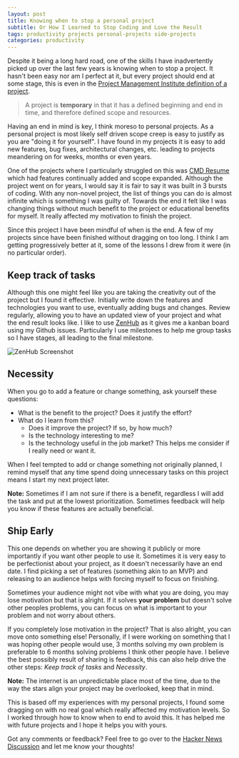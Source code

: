 ```yaml
---
layout: post
title: Knowing when to stop a personal project
subtitle: Or How I Learned to Stop Coding and Love the Result
tags: productivity projects personal-projects side-projects
categories: productivity
---
```


Despite it being a long hard road, one of the skills I have inadvertently picked up over the last few years is knowing when to stop a project. It hasn't been easy nor am I perfect at it, but every project should end at some stage, this is even in the [Project Management Institute definition of a project](https://www.pmi.org/about/learn-about-pmi/what-is-project-management).

> A project is **temporary** in that it has a defined beginning and end in time, and therefore defined scope and resources.

Having an end in mind is key, I think moreso to personal projects. As a personal project is most likely self driven scope creep is easy to justify as you are "doing it for yourself". I have found in my projects it is easy to add new features, bug fixes, architectural changes, etc. leading to projects meandering on for weeks, months or even years. 

One of the projects where I particularly struggled on this was [CMD Resume](https://brendonbody.blog/2019/01/07/cmd-resume/) which had features continually added and scope expanded. Although the project went on for years, I would say it is fair to say it was built in 3 bursts of coding. With any non-novel project, the list of things you can do is almost infinite which is something I was guilty of. Towards the end it felt like I was changing things without much benefit to the project or educational benefits for myself. It really affected my motivation to finish the project.

Since this project I have been mindful of when is the end. A few of my projects since have been finished without dragging on too long. I think I am getting progressively better at it, some of the lessons I drew from it were (in no particular order).

## Keep track of tasks
Although this one might feel like you are taking the creativity out of the project but I found it effective. Initially write down the features and technologies you want to use, eventually adding bugs and changes. Review regularly, allowing you to have an updated view of your project and what the end result looks like. I like to use [ZenHub](https://www.zenhub.com/) as it gives me a kanban board using my Github issues. Particularly I use milestones to help me group tasks so I have stages, all leading to the final milestone.

<p class="center">
    <img src="{{site.baseurl}}/images/2019-12-10-knowing-when-to-stop-a-project/zenhub.png" alt="ZenHub Screenshot">
</p>

## Necessity
When you go to add a feature or change something, ask yourself these questions:
- What is the benefit to the project? Does it justify the effort?
- What do I learn from this?
    - Does it improve the project? If so, by how much?
    - Is the technology interesting to me?
    - Is the technology useful in the job market?
    This helps me consider if I really need or want it.

When I feel tempted to add or change something not originally planned, I remind myself that any time spend doing unnecessary tasks on this project means I start my next project later. 

**Note:** Sometimes if I am not sure if there is a benefit, regardless I will add the task and put at the lowest prioritization. Sometimes feedback will help you know if these features are actually beneficial.

## Ship Early
This one depends on whether you are showing it publicly or more importantly if you want other people to use it. Sometimes it is very easy to be perfectionist about your project, as it doesn't necessarily have an end date. I find picking a set of features (something akin to an MVP) and releasing to an audience helps with forcing myself to focus on finishing.

Sometimes your audience might not vibe with what you are doing, you may lose motivation but that is alright. If it solves **your problem** but doesn't solve other peoples problems, you can focus on what is important to your problem and not worry about others. 

If you completely lose motivation in the project? That is also alright, you can move onto something else! Personally, if I were working on something that I was hoping other people would use, 3 months solving my own problem is preferable to 6 months solving problems I think other people have. I believe the best possibly result of sharing is feedback, this can also help drive the other steps: *Keep track of tasks* and *Necessity*.

**Note:** The internet is an unpredictable place most of the time, due to the way the stars align your project may be overlooked, keep that in mind.

This is based off my experiences with my personal projects, I found some dragging on with no real goal which really affected my motivation levels. So I worked through how to know when to end to avoid this. It has helped me with future projects and I hope it helps you with yours.

Got any comments or feedback? Feel free to go over to the [Hacker News Discussion](https://news.ycombinator.com/item?id=21748786) and let me know your thoughts!